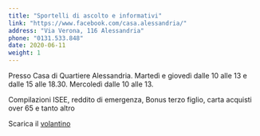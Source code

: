 ```yaml
---
title: "Sportelli di ascolto e informativi"
link: "https://www.facebook.com/casa.alessandria/"
address: "Via Verona, 116 Alessandria"
phone: "0131.533.848"
date: 2020-06-11
weight: 1
---
```


Presso Casa di Quartiere Alessandria. Martedì e giovedì dalle 10 alle 13 e dalle 15 alle 18.30. Mercoledì dalle 10 alle 13. 

Compilazioni ISEE, reddito di emergenza, Bonus terzo figlio, carta acquisti over 65 e tanto altro

Scarica il [volantino](/documents/informazioni_sportelli.jpg)
